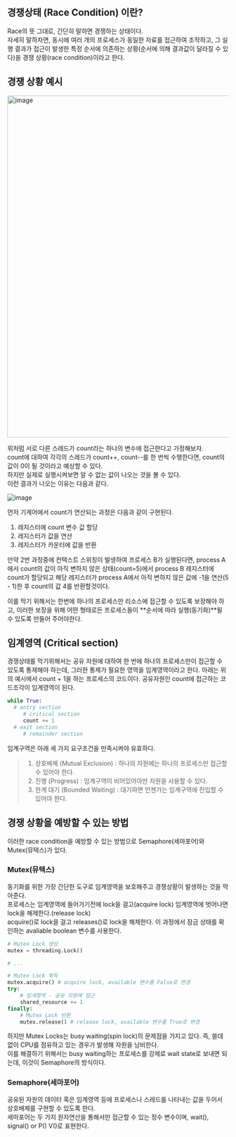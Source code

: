 ## 경쟁상태 (Race Condition) 이란?
 
Race의 뜻 그대로, 간단히 말하면 경쟁하는 상태이다. </br>
자세히 말하자면, 동시에 여러 개의 프로세스가 동일한 자료를 접근하여 조작하고, 그 실행 결과가 접근이 발생한 특정 순서에 의존하는 상황(순서에 의해 결과값이 달라질 수 있다)을 경쟁 상황(race condition)이라고 한다.

## 경쟁 상황 예시

<img width="776" alt="image" src="https://github.com/amazinguss/cs_study/assets/103317018/b2a70fa1-d806-4706-9bc9-d6fcff6b6b4f">

위처럼 서로 다른 스레드가 count라는 하나의 변수에 접근한다고 가정해보자. </br>
count에 대하여 각각의 스레드가 count++, count--를 한 번씩 수행한다면, count의 값이 0이 될 것이라고 예상할 수 있다.</br>
하지만 실제로 실행시켜보면 알 수 없는 값이 나오는 것을 볼 수 있다.</br>
이런 결과가 나오는 이유는 다음과 같다.</br>

![image](https://github.com/amazinguss/cs_study/assets/103317018/f3df235b-ebc2-4305-b5ba-363f3252f754)

먼저 기계어에서 count가 연산되는 과정은 다음과 같이 구현된다.

>
1. 레지스터에 count 변수 값 할당
2. 레지스터가 값을 연산
3. 레지스터가 카운터에 값을 반환

만약 2번 과정중에 컨텍스트 스위칭이 발생하여 프로세스 B가 실행된다면,
process A에서 count의 값이 아직 변하지 않은 상태(count=5)에서 process B 레지스터에 count가 할당되고 해당 레지스터가 process A에서 아직 변하지 않은 값에 -1을 연산(5 - 1)한 후 count의 값 4를 반환할것이다.
</br>

이를 막기 위해서는 한번에 하나의 프로세스만 리소스에 접근할 수 있도록 보장해야 하고,
이러한 보장을 위해 어떤 형태로든 프로세스들이 **순서에 따라 실행(동기화)**될 수 있도록 만들어 주어야한다.

## 임계영역 (Critical section)
경쟁상태를 막기위해서는 공유 자원에 대하여 한 번에 하나의 프로세스만이 접근할 수 있도록 통제해야 하는데, 
그러한 통제가 필요한 영역을 임계영역이라고 한다. 아래는 위의 예시에서 count + 1을 하는 프로세스의 코드이다. 공유자원인 count에 접근하는 코드조각이 임계영역이 된다.
```python
while True:
  # entry section
     # critical section
     count += 1
  # exit section
     # remainder section
```
임계구역은 아래 세 가지 요구조건을 만족시켜야 유효하다.
> 1. 상호배제 (Mutual Exclusion) : 하나의 자원에는 하나의 프로세스만 접근할 수 있어야 한다.
> 2. 진행 (Progress) : 임계구역이 비어있어야만 자원을 사용할 수 있다.
> 3. 한계 대기 (Bounded Waiting) : 대기하면 언젠가는 임계구역에 진입할 수 있어야 한다.
 
## 경쟁 상황을 예방할 수 있는 방법

이러한 race condition을 예방할 수 있는 방법으로 Semaphore(세마포어)와 Mutex(뮤텍스)가 있다.

### Mutex(뮤텍스)
동기화를 위한 가장 간단한 도구로 임계영역을 보호해주고 경쟁상황이 발생하는 것을 막아준다. </br>
프로세스는 임계영역에 들어가기전에 lock을 걸고(acquire lock) 임계영역에 벗어나면 lock을 해제한다.(release lock) </br>
acquire()로 lock을 걸고 releases()로 lock을 해제한다. 이 과정에서 잠금 상태를 확인하는 avaliable boolean 변수를 사용한다.

```python
# Mutex Lock 생성
mutex = threading.Lock()

# ...

# Mutex Lock 획득
mutex.acquire() # acquire lock, available 변수를 False로 변경
try:
    # 임계영역 - 공유 자원에 접근
    shared_resource += 1
finally:
    # Mutex Lock 반환
    mutex.release() # release lock, available 변수를 True로 변경
```
하지만 Mutex Locks는 busy waiting(spin lock)의 문제점을 가지고 있다. 즉, 쓸데없이 CPU를 점유하고 있는 경우가 발생해 자원을 낭비한다. </br>
이를 해결하기 위해서는 busy waiting하는 프로세스를 강제로 wait state로 보내면 되는데, 이것이 Semaphore의 방식이다.

### Semaphore(세마포어)
공유된 자원의 데이터 혹은 임계영역 등에 프로세스나 스레드를 나타내는 값을 두어서 상호배제를 구현할 수 있도록 한다. </br>
세마포어는 두 가지 원자연산을 통해서만 접근할 수 있는 정수 변수이며, wait(), signal() or P() V()로 표현한다.

